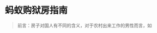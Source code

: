# 蚂蚁购狱房指南

> 前言：房子对国人有不同的含义，对于农村出来工作的男性而言，如 

<!--stackedit_data:
eyJoaXN0b3J5IjpbMjAwMTkzMzg2OSw4NTY4OTQyNjksMjEzNT
AyNTA2MywxODU1NTUyMDYwXX0=
-->